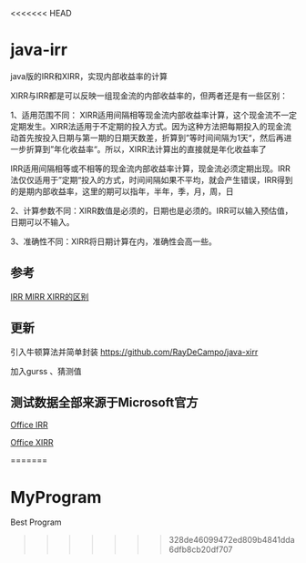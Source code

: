 <<<<<<< HEAD
# java-irr

java版的IRR和XIRR，实现内部收益率的计算

XIRR与IRR都是可以反映一组现金流的内部收益率的，但两者还是有一些区别：

1、适用范围不同：
  XIRR适用间隔相等现金流内部收益率计算，这个现金流不一定定期发生。XIRR法适用于不定期的投入方式。因为这种方法把每期投入的现金流动首先按投入日期与第一期的日期天数差，折算到”等时间间隔为1天“，然后再进一步折算到”年化收益率“。所以，XIRR法计算出的直接就是年化收益率了

  IRR适用间隔相等或不相等的现金流内部收益率计算，现金流必须定期出现。IRR法仅仅适用于”定期“投入的方式，时间间隔如果不平均，就会产生错误，IRR得到的是期内部收益率，这里的期可以指年，半年，季，月，周，日

2、计算参数不同：XIRR数值是必须的，日期也是必须的。IRR可以输入预估值，日期可以不输入。

3、准确性不同：XIRR将日期计算在内，准确性会高一些。

## 参考

[IRR MIRR XIRR的区别](https://zhidao.baidu.com/question/1541287445672685307.html)

## 更新
引入牛顿算法并简单封装
https://github.com/RayDeCampo/java-xirr

加入gurss 、猜测值

## 测试数据全部来源于Microsoft官方

[Office IRR](https://support.office.com/zh-cn/article/IRR-%E5%87%BD%E6%95%B0-64925eaa-9988-495b-b290-3ad0c163c1bc)

[Office XIRR](https://support.office.com/zh-cn/article/XIRR-%E5%87%BD%E6%95%B0-de1242ec-6477-445b-b11b-a303ad9adc9d)

=======
# MyProgram
Best Program
>>>>>>> 328de46099472ed809b4841dda6dfb8cb20df707
